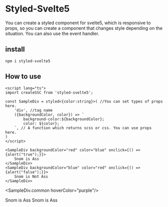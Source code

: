 # Styled-Svelte5

You can create a styled component for svelte5, which is responsive to props, so you can create a component that changes style depending on the situation. You can also use the event handler.

## install

`npm i styled-svelte5`

## How to use

```svelte
<script lang="ts">
import createSSC from 'styled-svelte5';

const SampleDiv = styled<{color:string}>( //You can set types of props here.
    'div', //tag name
    ({backgroundColor, color}) => `
        background-color:${backgroundColor};
        color: ${color};
    `, // A function which returns scss or css. You can use props here.
)
</script>

<SampleDiv backgroundColor="red" color="blue" onclick={() => {alert("true");}}>
    Snom is Ass
</SampleDiv>
<SampleDiv backgroundColor="blue" color="red" onclick={() => {alert("false");}}>
    Snom is Not Ass
</SampleDiv>
```

<script lang="ts">
import createSSC from 'styled-svelte5';

const SampleDiv = styled<{color:string}, {hoverColor: string}>( //You can set types of props here.
    'div', //tag name
    ({backgroundColor}) => `
        background-color: ${backgroundColor};
    `, // A function which returns scss or css. You can use props here.
    ({hoverColor}) => `
        &:hover{
            color: ${hoverColor};
        }
    ` // Style for all `SampleDiv` components;
)
</script>

<SampleDiv.common hoverColor="purple"/>

<!-- Red background color and purple text color when hover -->
<SampleDiv backgroundColor="red">
    Snom is Ass
</SampleDiv>

<!-- Blue background color and purple text color when hover -->
<SampleDiv backgroundColor="blue">
    Snom is Ass
</SampleDiv>